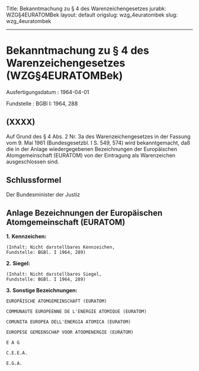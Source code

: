 Title: Bekanntmachung zu § 4 des Warenzeichengesetzes
jurabk: WZG§4EURATOMBek
layout: default
origslug: wzg_4euratombek
slug: wzg_4euratombek

---

# Bekanntmachung zu § 4 des Warenzeichengesetzes (WZG§4EURATOMBek)

Ausfertigungsdatum
:   1964-04-01

Fundstelle
:   BGBl I: 1964, 288



## (XXXX)

Auf Grund des § 4 Abs. 2 Nr. 3a des Warenzeichengesetzes in der
Fassung vom 9. Mai 1961 (Bundesgesetzbl. I S. 549, 574) wird
bekanntgemacht, daß die in der Anlage wiedergegebenen Bezeichnungen
der Europäischen Atomgemeinschaft (EURATOM) von der Eintragung als
Warenzeichen ausgeschlossen sind.


## Schlussformel

Der Bundesminister der Justiz


## Anlage Bezeichnungen der Europäischen Atomgemeinschaft (EURATOM)


**1.** **Kennzeichen:**

    (Inhalt: Nicht darstellbares Kennzeichen,
    Fundstelle: BGBl. I 1964, 289)


**2.** **Siegel:**

    (Inhalt: Nicht darstellbares Siegel,
    Fundstelle: BGBl. I 1964, 289)


**3.** **Sonstige Bezeichnungen:**

    EUROPÄISCHE ATOMGEMEINSCHAFT (EURATOM)

    COMMUNAUTE EUROPEENNE DE L'ENERGIE ATOMIQUE (EURATOM)

    COMUNITA EUROPEA DELL'ENERGIA ATOMICA (EURATOM)

    EUROPESE GEMEENSCHAP VOOR ATOOMENERGIE (EURATOM)

    E A G

    C.E.E.A.

    E.G.A.




